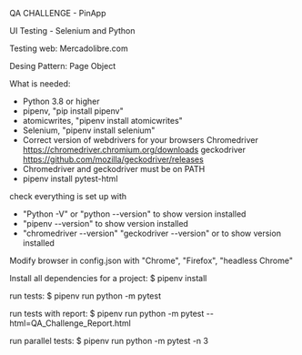 QA CHALLENGE - PinApp

UI Testing - Selenium and Python

Testing web: Mercadolibre.com

Desing Pattern: Page Object

What is needed:

- Python 3.8 or higher
- pipenv, "pip install pipenv"
- atomicwrites, "pipenv install atomicwrites"
- Selenium, "pipenv install selenium"
- Correct version of webdrivers for your browsers
        Chromedriver https://chromedriver.chromium.org/downloads
        geckodriver https://github.com/mozilla/geckodriver/releases
- Chromedriver and geckodriver must be on PATH
- pipenv install pytest-html

check everything is set up with
- "Python -V" or "python --version" to show version installed
- "pipenv --version" to show version installed
- "chromedriver --version" "geckodriver --version" or to show version installed



Modify browser in config.json with "Chrome", "Firefox", "headless Chrome"

Install all dependencies for a project:
    $ pipenv install 

run tests:
    $ pipenv run python -m pytest 

run tests with report:
    $ pipenv run python -m pytest --html=QA_Challenge_Report.html

run parallel tests:
    $ pipenv run python -m pytest  -n 3
